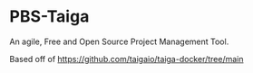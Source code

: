 # PBS-Taiga

An agile, Free and Open Source Project Management Tool.

Based off of https://github.com/taigaio/taiga-docker/tree/main